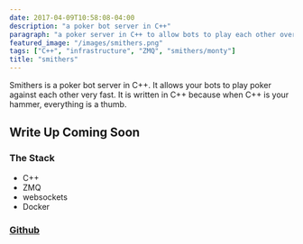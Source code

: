 ```yaml
---
date: 2017-04-09T10:58:08-04:00
description: "a poker bot server in C++" 
paragraph: "a poker server in C++ to allow bots to play each other over a ZMQ sockets" 
featured_image: "/images/smithers.png"
tags: ["C++", "infrastructure", "ZMQ", "smithers/monty"]
title: "smithers"
---
```

Smithers is a poker bot server in C++. It allows your bots to play poker against each other very fast.  It is written in C++ because when C++ is your hammer, everything is a thumb.


## Write Up Coming Soon

### The Stack

* C++
* ZMQ
* websockets
* Docker

### [Github](https://github.com/condnsdmatters/smithers)